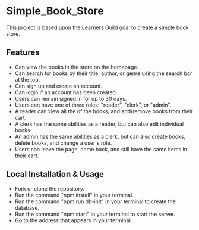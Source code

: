 # Simple_Book_Store

This project is based upon the Learners Guild goal to create a simple book store.

## Features
- Can view the books in the store on the homepage.
- Can search for books by their title, author, or genre using the search bar at the top.
- Can sign up and create an account.
- Can login if an account has been created.
- Users can remain signed in for up to 30 days.
- Users can have one of three roles: "reader", "clerk", or "admin".
- A reader can view all the of the books, and add/remove books from their cart.
- A clerk has the same abilities as a reader, but can also edit individual books.
- An admin has the same abilities as a clerk, but can also create books, delete books,
  and change a user's role.
- Users can leave the page, come back, and still have the same items in their cart.

## Local Installation & Usage
- Fork or clone the repository.
- Run the command "npm install" in your terminal.
- Run the command "npm run db-init" in your terminal to create the database.
- Run the command "npm start" in your terminal to start the server.
- Go to the address that appears in your terminal.
